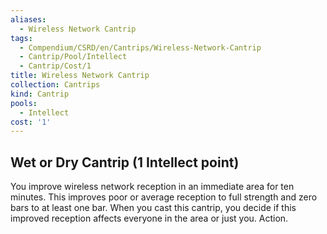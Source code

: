 ```yaml
---
aliases:
  - Wireless Network Cantrip
tags:
  - Compendium/CSRD/en/Cantrips/Wireless-Network-Cantrip
  - Cantrip/Pool/Intellect
  - Cantrip/Cost/1
title: Wireless Network Cantrip
collection: Cantrips
kind: Cantrip
pools:
  - Intellect
cost: '1'
---
```

## Wet or Dry Cantrip  (1 Intellect point)
You improve wireless network reception in an immediate area for ten minutes. This improves poor or average reception to full strength and zero bars to at least one bar. When you cast this cantrip, you decide if this improved reception affects everyone in the area or just you. Action. 




